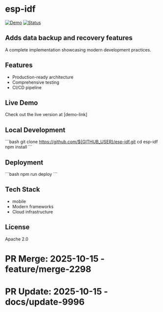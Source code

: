 # esp-idf

[![Demo](https://img.shields.io/badge/demo-live-brightgreen)]()
[![Status](https://img.shields.io/badge/status-active-success)]()

## Adds data backup and recovery features

A complete implementation showcasing modern development practices.

## Features

- Production-ready architecture
- Comprehensive testing
- CI/CD pipeline

## Live Demo

Check out the live version at [demo-link]

## Local Development

\`\`\`bash
git clone https://github.com/${GITHUB_USER}/esp-idf.git
cd esp-idf
npm install
\`\`\`

## Deployment

\`\`\`bash
npm run deploy
\`\`\`

## Tech Stack

- mobile
- Modern frameworks
- Cloud infrastructure

## License

Apache 2.0

# PR Merge: 2025-10-15 - feature/merge-2298

# PR Update: 2025-10-15 - docs/update-9996
